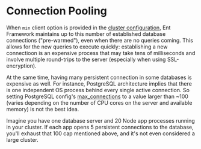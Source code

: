 # Connection Pooling

When `min` client option is provided in the [cluster configuration](../getting-started/connect-to-a-database.md), Ent Framework maintains up to this number of established database connections ("pre-warmed"), even when there are no queries coming. This allows for the new queries to execute quickly: establishing a new connectioon is an expensive process that may take tens of milliseconds and involve multiple round-trips to the server (especially when using SSL-encryption).

At the same time, having many persistent connection in some databases is expensive as well. For instance, PostgreSQL architecture implies that there is one independent OS process behind every single active connection. So setting PostgreSQL config's [max\_connections](https://www.postgresql.org/docs/current/runtime-config-connection.html) to a value larger than \~100 (varies depending on the number of CPU cores on the server and available memory) is not the best idea.

Imagine you have one database server and 20 Node app processes running in your cluster. If each app opens 5 persistent connections to the database, you'll exhaust that 100 cap mentioned above, and it's not even considered a large cluster.
